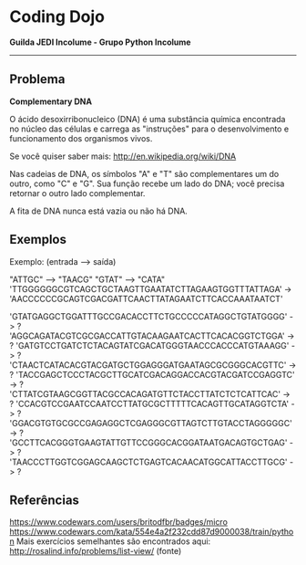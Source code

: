 # Coding Dojo

**Guilda JEDI Incolume - Grupo Python Incolume**

---

## Problema

**Complementary DNA**

O ácido desoxirribonucleico (DNA) é uma substância química encontrada no núcleo das células e carrega as "instruções" para o desenvolvimento e funcionamento dos organismos vivos.

Se você quiser saber mais: http://en.wikipedia.org/wiki/DNA

Nas cadeias de DNA, os símbolos "A" e "T" são complementares um do outro, como "C" e "G". Sua função recebe um lado do DNA; você precisa retornar o outro lado complementar. 

A fita de DNA nunca está vazia ou não há DNA.


## Exemplos

Exemplo: (entrada --> saída)

"ATTGC" --> "TAACG"
"GTAT" --> "CATA"
'TTGGGGGGCGTCAGCTGCTAAGTTGAATATCTTAGAAGTGGTTTATTAGA' -> 'AACCCCCCGCAGTCGACGATTCAACTTATAGAATCTTCACCAAATAATCT'

'GTATGAGGCTGGATTTGCCGACACCTTCTGCCCCCATAGGCTGTATGGGG' -> ?
'AGGCAGATACGTCGCGACCATTGTACAAGAATCACTTCACACGGTCTGGA' -> ?
'GATGTCCTGATCTCTACAGTATCGACATGGGTAACCCACCCATGTAAAGG' -> ?
'CTAACTCATACACGTACGATGCTGGAGGGATGAATAGCGCGGGCACGTTC' -> ?
'TACCGAGCTCCCTACGCTTGCATCGACAGGACCACGTACGATCCGAGGTC' -> ?
'CTTATCGTAAGCGGTTACGCCACAGATGTTCTACCTTATCTCTCATTCAC' -> ?
'CCACGTCCGAATCCAATCCTTATGCGCTTTTTCACAGTTGCATAGGTCTA' -> ?
'GGACGTGTGCGCCGAGAGGCTCGAGGGCGTTAGTCTTGTACCTAGGGGGC' -> ?
'GCCTTCACGGGTGAAGTATTGTTCCGGGCACGGATAATGACAGTGCTGAG' -> ?
'TAACCCTTGGTCGGAGCAAGCTCTGAGTCACAACATGGCATTACCTTGCG' -> ?


## Referências

https://www.codewars.com/users/britodfbr/badges/micro
https://www.codewars.com/kata/554e4a2f232cdd87d9000038/train/python
Mais exercícios semelhantes são encontrados aqui: http://rosalind.info/problems/list-view/ (fonte)

